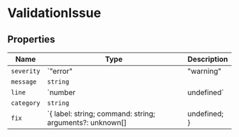 # ValidationIssue

## Properties

| Name | Type | Description |
|------|------|-------------|
| `severity` | `"error" | "warning" | "info"` |  |
| `message` | `string` |  |
| `line` | `number | undefined` |  |
| `category` | `string` |  |
| `fix` | `{ label: string; command: string; arguments?: unknown[] | undefined; } | undefined` |  |

